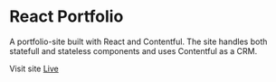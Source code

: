 # React Portfolio

A portfolio-site built with React and Contentful. The site handles both statefull and stateless components and uses Contentful as a CRM.

Visit site [Live](https://dersen-portfolio.netlify.app/)

